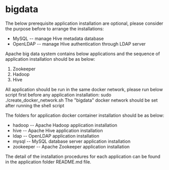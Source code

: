 # bigdata
The below prerequisite application installation are optional, please consider the purpose before to arrange the installations:
- MySQL -- manage Hive metadata database 
- OpenLDAP -- manage Hive authentication through LDAP server

Apache big data system contains below applications and the sequence of application installation should be as below:
1. Zookeeper
2. Hadoop
3. Hive

All application should be run in the same docker network, please run below script first before any application installation:
    sudo ./create_docker_network.sh
The "bigdata" docker network should be set after running the shell script

The folders for application docker container installation should be as below:
- hadoop -- Apache Hadoop application installation
- hive -- Apache Hive application installation
- ldap -- OpenLDAP application installation 
- mysql -- MySQL database server application installation
- zookeeper -- Apache Zookeeper application installation

The detail of the installation procedures for each application can be found in the application folder README.md file.
